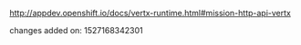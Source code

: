http://appdev.openshift.io/docs/vertx-runtime.html#mission-http-api-vertx

 
 changes added on: 1527168342301